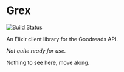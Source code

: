 # Grex

[![Build Status](https://travis-ci.org/davemenninger/grex.png)](https://travis-ci.org/davemenninger/grex)

An Elixir client library for the Goodreads API.

*Not quite ready for use.*

Nothing to see here, move along.
